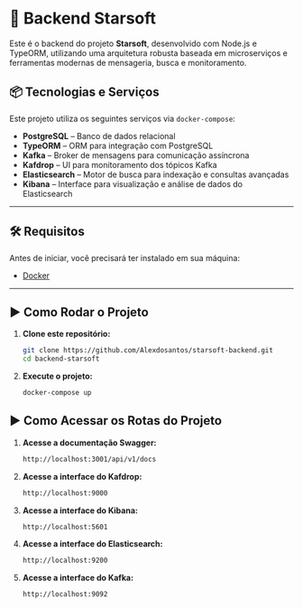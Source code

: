 # 🚀 Backend Starsoft

Este é o backend do projeto **Starsoft**, desenvolvido com Node.js e TypeORM, utilizando uma arquitetura robusta baseada em microserviços e ferramentas modernas de mensageria, busca e monitoramento.

## 📦 Tecnologias e Serviços

Este projeto utiliza os seguintes serviços via `docker-compose`:

- **PostgreSQL** – Banco de dados relacional
- **TypeORM** – ORM para integração com PostgreSQL
- **Kafka** – Broker de mensagens para comunicação assíncrona
- **Kafdrop** – UI para monitoramento dos tópicos Kafka
- **Elasticsearch** – Motor de busca para indexação e consultas avançadas
- **Kibana** – Interface para visualização e análise de dados do Elasticsearch

---

## 🛠️ Requisitos

Antes de iniciar, você precisará ter instalado em sua máquina:

- [Docker](https://www.docker.com/)


---

## ▶️ Como Rodar o Projeto

1. **Clone este repositório:**

   ```bash
   git clone https://github.com/Alexdosantos/starsoft-backend.git
   cd backend-starsoft
   ```

2. **Execute o projeto:**

   ```bash
   docker-compose up
   ```

## ▶️ Como Acessar os Rotas do Projeto

1. **Acesse a documentação Swagger:**

   ```bash
   http://localhost:3001/api/v1/docs
   ```

2. **Acesse a interface do Kafdrop:**

   ```bash
   http://localhost:9000
   ```

3. **Acesse a interface do Kibana:**

   ```bash
   http://localhost:5601
   ```

4. **Acesse a interface do Elasticsearch:**

   ```bash
   http://localhost:9200
   ```

5. **Acesse a interface do Kafka:**

   ```bash
   http://localhost:9092
   ```

